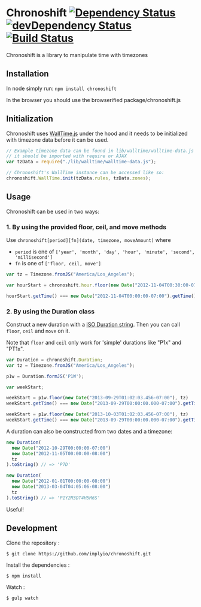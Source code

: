 # Chronoshift [![Dependency Status](https://david-dm.org/implyio/chronoshift.svg?theme=shields.io)](https://david-dm.org/implyio/chronoshift) [![devDependency Status](https://david-dm.org/implyio/chronoshift/dev-status.svg?theme=shields.io)](https://david-dm.org/implyio/chronoshift#info=devDependencies) [![Build Status](https://travis-ci.org/implyio/chronoshift.svg?branch=master)](https://travis-ci.org/implyio/chronoshift)

Chronoshift is a library to manipulate time with timezones

## Installation

In node simply run: ```npm install chronoshift```

In the browser you should use the browserified package/chronoshift.js

## Initialization

Chronoshift uses [WallTime.js](https://github.com/sproutsocial/walltime-js) under the hood and it needs to be initialized with timezone data before it can be used.

```javascript
// Example timezone data can be found in lib/walltime/walltime-data.js
// it should be imported with require or AJAX
var tzData = require("./lib/walltime/walltime-data.js");

// Chronoshift's WallTime instance can be accessed like so:
chronoshift.WallTime.init(tzData.rules, tzData.zones);
```

## Usage

Chronoshift can be used in two ways:

### 1. By using the provided floor, ceil, and move methods

Use ```chronoshift[period][fn](date, timezone, moveAmount)``` where

- ```period``` is one of ```['year', 'month', 'day', 'hour', 'minute', 'second', 'millisecond']```
- ```fn``` is one of ```['floor, ceil, move']```

```javascript
var tz = Timezone.fromJS("America/Los_Angeles");

var hourStart = chronoshift.hour.floor(new Date("2012-11-04T00:30:00-07:00"), tz));

hourStart.getTime() === new Date("2012-11-04T00:00:00-07:00").getTime()
```


### 2. By using the Duration class

Construct a new duration with a [ISO Duration string](http://en.wikipedia.org/wiki/ISO_8601#Durations). Then you can call ```floor```, ```ceil``` and ```move``` on it.

Note that ```floor``` and ```ceil``` only work for 'simple' durations like "P1x" and "PT1x".

```javascript
var Duration = chronoshift.Duration;
var tz = Timezone.fromJS("America/Los_Angeles");

p1w = Duration.formJS('P1W');

var weekStart;

weekStart = p1w.floor(new Date("2013-09-29T01:02:03.456-07:00"), tz)
weekStart.getTime() === new Date("2013-09-29T00:00:00.000-07:00").getTime()

weekStart = p1w.floor(new Date("2013-10-03T01:02:03.456-07:00"), tz)
weekStart.getTime() === new Date("2013-09-29T00:00:00.000-07:00").getTime()
```

A duration can also be constructed from two dates and a timezone:

```javascript
new Duration(
  new Date("2012-10-29T00:00:00-07:00")
  new Date("2012-11-05T00:00:00-08:00")
  tz
).toString() // => 'P7D'

new Duration(
  new Date("2012-01-01T00:00:00-08:00")
  new Date("2013-03-04T04:05:06-08:00")
  tz
).toString() // => 'P1Y2M3DT4H5M6S'
```

Useful!

## Development

Clone the repository :

```
$ git clone https://github.com/implyio/chronoshift.git
```

Install the dependencies :

```
$ npm install
```

Watch :

```
$ gulp watch
```
